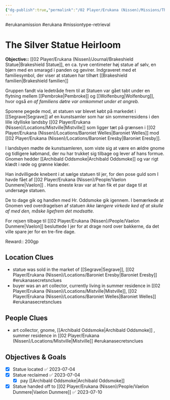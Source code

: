 ```yaml
---
{"dg-publish":true,"permalink":"/02 Player/Erukana (Nissen)/Missions/The silver statue heirloom - mission 1/","title":"The silver statue heirloom","tags":["erukanamission","erukana","missiontype-retrieval","erukanasecretsnclues"]}
---
```



#erukanamission  #erukana #missiontype-retrieval

# The Silver Statue Heirloom
**Objective::** [[02 Player/Erukana (Nissen)/Journal/Brakeshield Statue\|Brakeshield Statue]], en ca. tyve centimeter høj statue af sølv, en bjørn med en smaragd i panden og gevirer. Indgraveret med et familiesymbol, der viser at statuen har tilhørt [[Brakeshield familien\|Brakeshield familien]]

Gruppen fandt via ledetråde frem til at Statuen var gået tabt under en flytning mellem [[Pembroke\|Pembroke]] og [[Wolfenburg\|Wolfenburg]], hvor også *en af familiens døtre var omkommet under et angreb.*

Sporene pegede mod, at statuen var blevet købt på markedet i [[Segrave\|Segrave]] af en kunstsamler som har sin sommerresidens i den lille idylliske landsby [[02 Player/Erukana (Nissen)/Locations/Mistville\|Mistville]] som ligger tæt på grænsen i [[02 Player/Erukana (Nissen)/Locations/Baroniet Welles\|Baroniet Welles]] mod [[02 Player/Erukana (Nissen)/Locations/Baroniet Eresby\|Baroniet Eresby]].

I landsbyen mødte de kunstsamleren, som viste sig at være en ældre gnome og tidligere købmand, der nu har trukket sig tilbage og lever af hans formue. Gnomen hedder [[Archibald Oddsmoke\|Archibald Oddsmoke]] og var rigt klædt i røde og grønne klæder. 

Han indvilligede knebent i at sælge statuen til jer, for den pose guld som I havde fået af [[02 Player/Erukana (Nissen)/People/Vaelon Dunmere\|Vaelon]] . Hans eneste krav var at han fik et par dage til at undersøge statuen.
 
De to dage gik og handlen med Hr. Oddsmoke gik igennem. I bemærkede at Gnomen ved overdragelsen af statuen *ikke længere virkede ked af at skulle af med den, måske ligefrem det modsatte.*

For rejsen tilbage til [[02 Player/Erukana (Nissen)/People/Vaelon Dunmere\|Vaelon]] besluttede I jer for at drage nord over bakkerne, da det ville spare jer for en tre-fire dage.

Reward:: 200gp

## Location Clues
- statue was sold in the market of [[Segrave\|Segrave]], [[02 Player/Erukana (Nissen)/Locations/Baroniet Eresby\|Baroniet Eresby]] #erukanasecretsnclues
- buyer was an art collector, currently living in summer residence in [[02 Player/Erukana (Nissen)/Locations/Mistville\|Mistville]], [[02 Player/Erukana (Nissen)/Locations/Baroniet Welles\|Baroniet Welles]] #erukanasecretsnclues 

## People Clues
- art collector, gnome, [[Archibald Oddsmoke\|Archibald Oddsmoke]] , summer residence in [[02 Player/Erukana (Nissen)/Locations/Mistville\|Mistville]]  #erukanasecretsnclues 


## Objectives & Goals
- [x] Statue located ✅ 2023-07-04
- [x] Statue reclaimed ✅ 2023-07-04
	- [x] pay [[Archibald Oddsmoke\|Archibald Oddsmoke]] 
- [x] Statue handed off to [[02 Player/Erukana (Nissen)/People/Vaelon Dunmere\|Vaelon Dunmere]] ✅ 2023-07-10